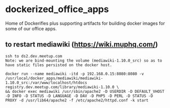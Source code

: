 # dockerized_office_apps
Home of Dockerifles plus supporting artifacts for building docker images for some of our office apps.

## to restart mediawiki (https://wiki.muphq.com/)
```
ssh to ds2.dev.meetup.com
Note: we are bind-mounting the volume (mediawiki-1.10.0_src) so as to have static files persisted on the docker host. 

docker run --name mediawiki -itd -p 192.168.0.15:8080:8080 -v /usr/local/docker_apps/mediawiki/mediawiki-1.10.0_src:/var/www/localhost/htdocs registry.dev.meetup.com/library/mediawiki-1.10.0 \
&& docker exec mediawiki /usr/sbin/apache2 -D USERDIR -D DEFAULT_VHOST -D INFO -D STATUS -D LANGUAGE -D DAV -D PHP5 -D PERL -D STATUS -D PROXY -d /usr/lib64/apache2 -f /etc/apache2/httpd.conf -k start

```
